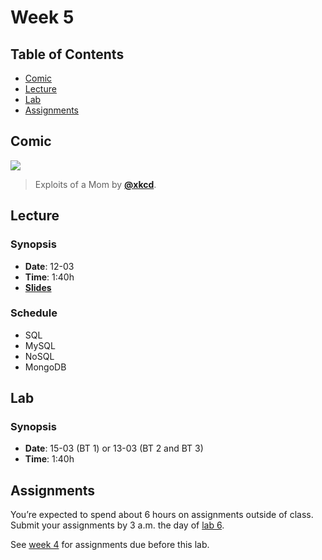 # Week 5

## Table of Contents

*   [Comic](#comic)
*   [Lecture](#lecture)
*   [Lab](#lab)
*   [Assignments](#assignments)

## Comic

[![][comic-cover]][comic-link]

> Exploits of a Mom by [**@xkcd**][comic-author].

## Lecture

### Synopsis

*   **Date**: 12-03
*   **Time**: 1:40h
*   [**Slides**][slides-lecture]

### Schedule

*   SQL
*   MySQL
*   NoSQL
*   MongoDB

## Lab

### Synopsis

*   **Date**: 15-03 (BT 1) or 13-03 (BT 2 and BT 3)
*   **Time**: 1:40h

<!--
*   **Slides**
-->

<!--
### Schedule

*   Alpha
*   Bravo
*   Charlie
-->

## Assignments

You’re expected to spend about 6 hours on assignments outside of class.
Submit your assignments by 3 a.m. the day of [lab 6][w6lab].

<!--
*   Alpha (**practice**)
*   Bravo (**homework**)
-->

See [week 4][w4a] for assignments due before this lab.

[comic-cover]: https://imgs.xkcd.com/comics/exploits_of_a_mom.png

[comic-link]: https://xkcd.com/327/

[comic-author]: https://xkcd.com

[slides-lecture]: https://docs.google.com/presentation/d/1QVPTtENQ8d6td9ioNZHnbSoiilUZdsZ8n_F5naxw_Rw/edit?usp=sharing

[w6lab]: week-6.md#lab

[w4a]: week-4.md#assignments
